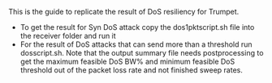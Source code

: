 This is the guide to replicate the result of DoS resiliency for Trumpet.
- To get the result for Syn DoS attack copy the dos1pktscript.sh file into the receiver folder and run it
- For the result of DoS attacks that can send more than a threshold run dosscript.sh. 
Note that the output summary file needs postprocessing to get the maximum feasible DoS BW% and minimum feasible DoS threshold out of the packet loss rate and not finished sweep rates.

